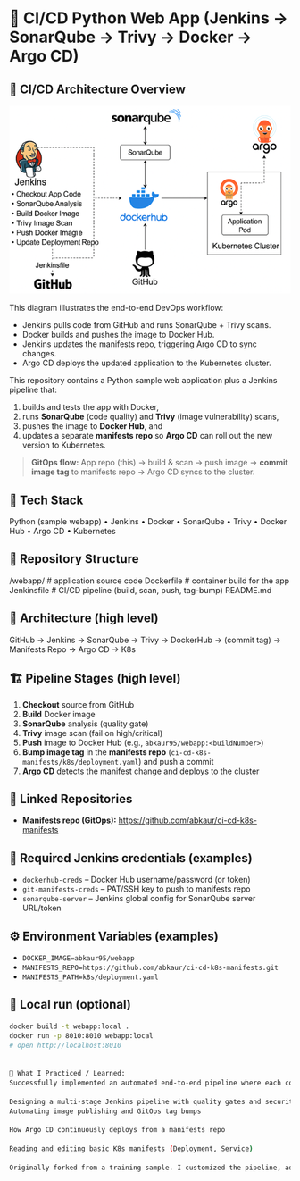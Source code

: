 # 🚀 CI/CD Python Web App (Jenkins → SonarQube → Trivy → Docker → Argo CD)

## 🧭 CI/CD Architecture Overview
![CI/CD Architecture Diagram](./webapp/docs/pipeline-architecture.png)

This diagram illustrates the end-to-end DevOps workflow:
- Jenkins pulls code from GitHub and runs SonarQube + Trivy scans.  
- Docker builds and pushes the image to Docker Hub.  
- Jenkins updates the manifests repo, triggering Argo CD to sync changes.  
- Argo CD deploys the updated application to the Kubernetes cluster.


This repository contains a Python sample web application plus a Jenkins pipeline that:
1) builds and tests the app with Docker,
2) runs **SonarQube** (code quality) and **Trivy** (image vulnerability) scans,
3) pushes the image to **Docker Hub**, and
4) updates a separate **manifests repo** so **Argo CD** can roll out the new version to Kubernetes.

> **GitOps flow:** App repo (this) → build & scan → push image → **commit image tag** to manifests repo → Argo CD syncs to the cluster.

## 🧰 Tech Stack
Python (sample webapp) • Jenkins • Docker • SonarQube • Trivy • Docker Hub • Argo CD • Kubernetes

## 📂 Repository Structure
/webapp/ # application source code
Dockerfile # container build for the app
Jenkinsfile # CI/CD pipeline (build, scan, push, tag-bump)
README.md
## 🧭 Architecture (high level)
GitHub → Jenkins → SonarQube → Trivy → DockerHub → (commit tag) → Manifests Repo → Argo CD → K8s
## 🏗️ Pipeline Stages (high level)
1. **Checkout** source from GitHub  
2. **Build** Docker image  
3. **SonarQube** analysis (quality gate)  
4. **Trivy** image scan (fail on high/critical)  
5. **Push** image to Docker Hub (e.g., `abkaur95/webapp:<buildNumber>`)  
6. **Bump image tag** in the **manifests repo** (`ci-cd-k8s-manifests/k8s/deployment.yaml`) and push a commit  
7. **Argo CD** detects the manifest change and deploys to the cluster

## 🔗 Linked Repositories
- **Manifests repo (GitOps):** https://github.com/abkaur/ci-cd-k8s-manifests

## 🔐 Required Jenkins credentials (examples)
- `dockerhub-creds` – Docker Hub username/password (or token)
- `git-manifests-creds` – PAT/SSH key to push to manifests repo
- `sonarqube-server` – Jenkins global config for SonarQube server URL/token

## ⚙️ Environment Variables (examples)
- `DOCKER_IMAGE=abkaur95/webapp`
- `MANIFESTS_REPO=https://github.com/abkaur/ci-cd-k8s-manifests.git`
- `MANIFESTS_PATH=k8s/deployment.yaml`

## 🧪 Local run (optional)
```bash
docker build -t webapp:local .
docker run -p 8010:8010 webapp:local
# open http://localhost:8010


🧠 What I Practiced / Learned:
Successfully implemented an automated end-to-end pipeline where each commit triggers quality and security scans, image build and push, manifest update, and Argo CD deployment

Designing a multi-stage Jenkins pipeline with quality gates and security checks
Automating image publishing and GitOps tag bumps

How Argo CD continuously deploys from a manifests repo

Reading and editing basic K8s manifests (Deployment, Service)

Originally forked from a training sample. I customized the pipeline, added scanning, and implemented a GitOps flow with a separate manifests repository.
